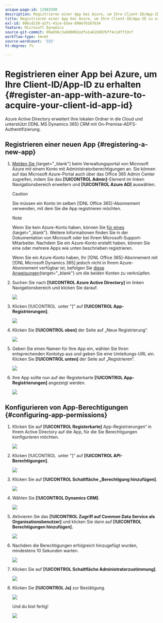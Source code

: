 ```yaml
---
unique-page-id: 12983390
description: Registrieren einer App bei Azure, um Ihre Client-ID/App-ID zu erhalten - Marketo-Dokumente - Produktdokumentation
title: Registrieren einer App bei Azure, um Ihre Client-ID/App-ID zu erhalten
exl-id: 006cd130-a2fc-41ce-b5ee-890ef6167b34
feature: Microsoft Dynamics
source-git-commit: 09a656c3a0d0002edfa1a61b987bff4c1dff33cf
workflow-type: tm+mt
source-wordcount: '331'
ht-degree: 7%

---
```


# Registrieren einer App bei Azure, um Ihre Client-ID/App-ID zu erhalten {#register-an-app-with-azure-to-acquire-your-client-id-app-id}

Azure Active Directory erweitert Ihre lokalen Ordner in die Cloud und unterstützt [!DNL MS Dynamics 365] CRM mit On-Premise-ADFS-Authentifizierung.

## Registrieren einer neuen App {#registering-a-new-app}

1. [Melden Sie ](https://login.microsoftonline.com/){target="_blank"} beim Verwaltungsportal von Microsoft Azure mit einem Konto mit Administratorberechtigungen an. Sie können auf das Microsoft Azure-Portal auch über das Office 365 Admin Center zugreifen, indem Sie das **[!UICONTROL Admin]**-Element im linken Navigationsbereich erweitern und **[!UICONTROL Azure AD]** auswählen.

   >[!CAUTION]
   >
   >Sie müssen ein Konto im selben [!DNL Office 365]-Abonnement verwenden, mit dem Sie die App registrieren möchten.

   >[!NOTE]
   >
   >Wenn Sie kein Azure-Konto haben, können Sie [ für eines ](https://azure.microsoft.com/en-us/free/){target="_blank"}. Weitere Informationen finden Sie in der Dokumentation von Microsoft oder bei Ihrem Microsoft-Support-Mitarbeiter. Nachdem Sie ein Azure-Konto erstellt haben, können Sie eine oder mehrere Apps wie unten beschrieben registrieren.
   >
   >
   >Wenn Sie ein Azure-Konto haben, Ihr [!DNL Office 365]-Abonnement mit [!DNL Microsoft Dynamics 365] jedoch nicht in Ihrem Azure-Abonnement verfügbar ist, befolgen Sie [diese Anweisungen](https://msdn.microsoft.com/office/office365/howto/setup-development-environment#bk_CreateAzureSubscription){target="_blank"} um die beiden Konten zu verknüpfen.

1. Suchen Sie nach **[!UICONTROL Azure Active Directory]** im linken Navigationsbereich und klicken Sie darauf.

   ![](assets/two.png)

1. Klicken [!UICONTROL &#x200B; unter &quot;]&quot; auf **[!UICONTROL App-Registrierungen]**.

   ![](assets/three.png)

1. Klicken Sie **[!UICONTROL oben]** der Seite auf „Neue Registrierung“.

   ![](assets/four.png)

1. Geben Sie einen Namen für Ihre App ein, wählen Sie Ihren entsprechenden Kontotyp aus und geben Sie eine Umleitungs-URL ein. Klicken Sie **[!UICONTROL unten]** der Seite auf „Registrieren“.

   ![](assets/five.png)

1. Ihre App sollte nun auf der Registerkarte **[!UICONTROL App-Registrierungen]** angezeigt werden.

   ![](assets/six.png)

## Konfigurieren von App-Berechtigungen {#configuring-app-permissions}

1. Klicken Sie auf **[!UICONTROL Registerkarte]** App-Registrierungen“ in Ihrem Active Directory auf die App, für die Sie Berechtigungen konfigurieren möchten.

   ![](assets/seven.png)

1. Klicken [!UICONTROL &#x200B; unter &quot;]&quot; auf **[!UICONTROL API-Berechtigungen]**.

   ![](assets/eight.png)

1. Klicken Sie auf **[!UICONTROL Schaltfläche „Berechtigung hinzufügen]**.

   ![](assets/nine.png)

1. Wählen Sie **[!UICONTROL Dynamics CRM]**.

   ![](assets/ten.png)

1. Aktivieren Sie das **[!UICONTROL Zugriff auf Common Data Service als Organisationsbenutzer]** und klicken Sie dann auf **[!UICONTROL Berechtigungen hinzufügen].**

   ![](assets/eleven.png)

1. Nachdem die Berechtigungen erfolgreich hinzugefügt wurden, mindestens 10 Sekunden warten.

   ![](assets/twelve.png)

1. Klicken Sie auf **[!UICONTROL Schaltfläche Administratorzustimmung]**.

   ![](assets/thirteen.png)

1. Klicken Sie **[!UICONTROL Ja]** zur Bestätigung.

   ![](assets/fourteen.png)

   Und du bist fertig!

   ![](assets/fifteen.png)
